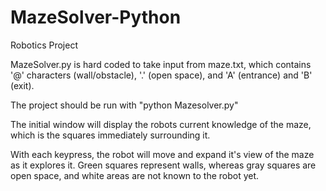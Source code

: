 # MazeSolver-Python
Robotics Project

MazeSolver.py is hard coded to take input from maze.txt, which contains '@' characters (wall/obstacle), '.' (open space), and 'A' (entrance) and 'B' (exit).

The project should be run with "python Mazesolver.py"

The initial window will display the robots current knowledge of the maze, which is the squares immediately surrounding it.

With each keypress, the robot will move and expand it's view of the maze as it explores it. Green squares represent walls, whereas gray squares are open space, and white areas are not known to the robot yet.
